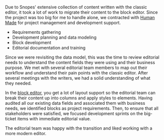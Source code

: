 Due to Snopes' extensive collection of content written with the classic editor, it took a lot of work to migrate their content to the block editor. Since the project was too big for me to handle alone, we contracted with [Human Made](https://humanmade.com/) for project management and development support.

- Requirements gathering
- Development planning and data modeling
- Block development
- Editorial documentation and training

Since we were revisiting the data model, this was the time to review editorial needs to understand the content fields they were using and their business purpose. We met with several editorial team members to map out their workflow and understand their pain points with the classic editor. After several meetings with the writers, we had a solid understanding of what they needed.

In the [block editor](https://wordpress.org/support/article/wordpress-editor/), you get a lot of layout support so the editorial team can break their content up into columns and apply styles to elements. Having audited all our existing data fields and associated them with business needs, we identified blocks as project requirements. Then, to ensure that all stakeholders were satisfied, we focused development sprints on the big-ticket items with immediate editorial value.

The editorial team was happy with the transition and liked working with a more modern editor. 
